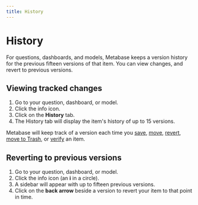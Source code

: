 ```yaml
---
title: History
---
```


# History

For questions, dashboards, and models, Metabase keeps a version history for the previous fifteen versions of that item. You can view changes, and revert to previous versions.

## Viewing tracked changes

1. Go to your question, dashboard, or model.
2. Click the info icon.
3. Click on the **History** tab.
4. The History tab will display the item's history of up to 15 versions.

Metabase will keep track of a version each time you [save](../questions/sharing/answers.md#how-to-save-a-question), [move](../questions/sharing/answers.md#editing-your-question), [revert](#reverting-to-previous-versions), [move to Trash](./delete-and-restore.md), or [verify](./exploration.md#verified-items) an item.

## Reverting to previous versions

1. Go to your question, dashboard, or model.
2. Click the info icon (an **i** in a circle).
3. A sidebar will appear with up to fifteen previous versions.
4. Click on the **back arrow** beside a version to revert your item to that point in time.
